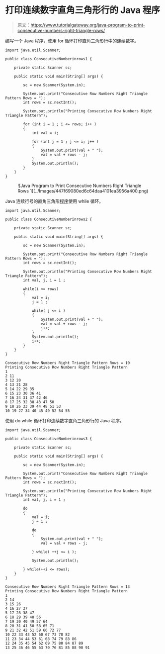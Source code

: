 # 打印连续数字直角三角形行的 Java 程序

> 原文：<https://www.tutorialgateway.org/java-program-to-print-consecutive-numbers-right-triangle-rows/>

编写一个 Java 程序，使用 for 循环打印直角三角形行中的连续数字。

```
import java.util.Scanner;

public class ConsecutiveNumberinrows1 {

	private static Scanner sc;

	public static void main(String[] args) {

		sc = new Scanner(System.in);	

		System.out.print("Consecutive Row Numbers Right Triangle Pattern Rows = ");
		int rows = sc.nextInt();

		System.out.println("Printing Consecutive Row Numbers Right Triangle Pattern");

		for (int i = 1 ; i <= rows; i++ ) 
		{
			int val = i;

			for (int j = 1 ; j <= i; j++ ) 	
			{
				System.out.print(val + " ");
				val = val + rows - j;
			}
			System.out.println();
		}
	}
}
```

<figure class="wp-block-image size-large">![Java Program to Print Consecutive Numbers Right Triangle Rows 1](../Images/447f69080ed6c64daa4101ea3956a400.png)</figure>

Java 连续行号的直角三角形[程序](https://www.tutorialgateway.org/learn-java-programs/)使用 while 循环。

```
import java.util.Scanner;

public class ConsecutiveNumberinrows2 {

	private static Scanner sc;

	public static void main(String[] args) {

		sc = new Scanner(System.in);	

		System.out.print("Consecutive Row Numbers Right Triangle Pattern Rows = ");
		int rows = sc.nextInt();

		System.out.println("Printing Consecutive Row Numbers Right Triangle Pattern");
		int val, j, i = 1 ; 

		while(i <= rows) 
		{
			val = i;
			j = 1 ;

			while( j <= i ) 	
			{
				System.out.print(val + " ");
				val = val + rows - j;
				j++;
			}
			System.out.println();
			i++;
		}
	}
}
```

```
Consecutive Row Numbers Right Triangle Pattern Rows = 10
Printing Consecutive Row Numbers Right Triangle Pattern
1 
2 11 
3 12 20 
4 13 21 28 
5 14 22 29 35 
6 15 23 30 36 41 
7 16 24 31 37 42 46 
8 17 25 32 38 43 47 50 
9 18 26 33 39 44 48 51 53 
10 19 27 34 40 45 49 52 54 55 
```

使用 do while 循环打印连续数字直角三角形行的 Java 程序。

```
import java.util.Scanner;

public class ConsecutiveNumberinrows3 {

	private static Scanner sc;

	public static void main(String[] args) {

		sc = new Scanner(System.in);	

		System.out.print("Consecutive Row Numbers Right Triangle Pattern Rows = ");
		int rows = sc.nextInt();

		System.out.println("Printing Consecutive Row Numbers Right Triangle Pattern");
		int val, j, i = 1 ; 

		do
		{
			val = i;
			j = 1 ;

			do	
			{
				System.out.print(val + " ");
				val = val + rows - j;

			} while( ++j <= i );

			System.out.println();

		} while(++i <= rows);
	}
}
```

```
Consecutive Row Numbers Right Triangle Pattern Rows = 13
Printing Consecutive Row Numbers Right Triangle Pattern
1 
2 14 
3 15 26 
4 16 27 37 
5 17 28 38 47 
6 18 29 39 48 56 
7 19 30 40 49 57 64 
8 20 31 41 50 58 65 71 
9 21 32 42 51 59 66 72 77 
10 22 33 43 52 60 67 73 78 82 
11 23 34 44 53 61 68 74 79 83 86 
12 24 35 45 54 62 69 75 80 84 87 89 
13 25 36 46 55 63 70 76 81 85 88 90 91 
```